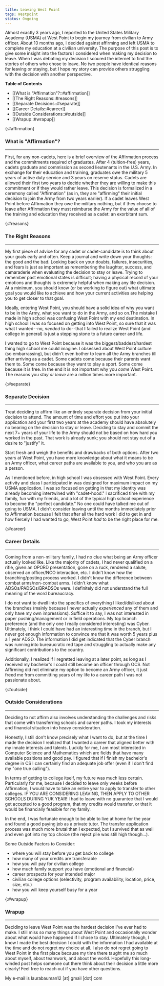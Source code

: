 ```yaml
---
title: Leaving West Point
tags: Westpoint
status: Ongoing
---
```


Almost exactly 3 years ago, I reported to the United States Military Academy (USMA) at West Point to begin my journey from civilian to Army officer. About 10 months ago, I decided against affirming and left USMA to complete my education at a civilian university. The purpose of this post is to give some insight into the factors I considered when making my decision to leave. When I was debating my decision I scoured the internet to find the stories of others who chose to leave. No two people have identical reasons for leaving or staying, but I hope my story can provide others struggling with the decision with another perspective. 

**Table of Contents**
- [[What is "Affirmation"?::#affirmation]]
- [[The Right Reasons::#reasons]]
- [[Separate Decisions::#separate]]
- [[Career Details::#career]]
- [[Outside Considerations::#outside]]
- [[Wrapup::#wrapup]]

{:#affirmation}
### What is "Affirmation"?
---

First, for any non-cadets, here is a brief overview of the Affirmation process and the commitments required of graduates. After 4 (tuition-free) years, cadets graduate and commission as second lieutenants in the U.S. Army. In exchange for their education and training, graduates owe the military 5 years of active duty service and 3 years on reserve status. Cadets are allowed their first two years to decide whether they are willing to make this commitment or if they would rather leave. This decision is formalized in a ceremony called "Affirmation" (as in, they are "affirming" their initial decision to join the Army from two years earlier). If a cadet leaves West Point before Affirmation they owe the military nothing, but if they choose to leave after Affirmation they must reimburse the Army for the value of all of the training and education they received as a cadet: an exorbitant sum. 

{:#reasons}
### The Right Reasons
---

My first piece of advice for any cadet or cadet-candidate is to think about your goals early and often. Keep a journal and write down your thoughts: the good and the bad. Looking back on your doubts, failures, insecurities, and fears is just as important as remembering the laughter, success, and camaraderie when evaluating the decision to stay or leave. Trying to remember past emotional states is difficult; having a physical record of your emotions and thoughts is extremely helpful when making any life decision. At a minimum, you should know (or be working to figure out) what ultimate goal you would like to achieve and how your current activities are helping you to get closer to that goal. 

Ideally, entering West Point, you should have a solid idea of why you want to be in the Army, what you want to do in the Army, and so on.The mistake I made in high school was confusing West Point with my end destination. In high school I was so focused on getting into West Point, so sure that it was what I wanted--no, *needed* to do--that I failed to realize West Point (and college in general) is just a stepping stone to a future career and life. 

I wanted to go to West Point because it was the biggest/baddest/hardest thing high school me could imagine. I obsessed about West Point culture (so embarrassing), but didn't even bother to learn all the Army branches till after arriving as a cadet. Some cadets come because their parents want them to. Some come because they want to play a sport. Some come because it is free. In the end it is not important why you *come* West Point. The reasons you *stay or leave* are a million times more important.

{:#separate}
### Separate Decision
---

Treat deciding to affirm like an entirely separate decision from your initial decision to attend. The amount of time and effort you put into your application and your first two years at the academy should have absolutely no bearing on the decision to stay or leave. Deciding to stay and commit the next 7+ years of your life to the Army should not be based on how hard you worked in the past. That work is already sunk; you should not stay out of a desire to "justify" it. 

Start fresh and weigh the benefits and drawbacks of both options. After two years at West Point, you have more knowledge about what it means to be an Army officer, what career paths are available to you, and who you are as a person. 

As I mentioned before, in high school I was obsessed with West Point. Every activity and class I participated in was designed for maximum impact on my USMA application. I was so focused on getting in that my identity was already becoming intertwined with "cadet-hood." I sacrificed time with my family, fun with my friends, and a lot of the typical high school experience to become the "perfect candidate." No one could have talked me out of going to USMA. I didn't consider leaving until the months immediately prior to Affirmation because I felt that after all the hard work I did to get in and how fiercely I had wanted to go, West Point *had* to be the right place for me. 

{:#career}
### Career Details
---

Coming from a non-military family, I had no clue what being an Army officer actually looked like. Like the majority of cadets, I had never qualified on a rifle, given an OPORD presentation, gone on a ruck, rendered a salute, observed an officer/NCO interaction, etc. I didn't know how the branching/posting process worked. I didn't know the difference between combat arms/non-combat arms. I didn't know what ADSOs/PADSOs/BRADSOs were. I definitely did not understand the full meaning of the word bureaucracy. 

I do not want to dwell into the specifics of everything I liked/disliked about the branches (mainly because I never actually *experienced* any of them and only have my own impressions). Suffice it to say, I was not interested in paper pushing/management or in field operations. My top branch preference (and the only one I really considered interesting) was Cyber. Ultimately, I think I could have had an interesting time in the branch, but I never got enough information to convince me that it was worth 5 years plus a 1 year ADSO. The information I did get indicated that the Cyber branch was running into bureaucratic red tape and struggling to actually make any significant contributions to the country. 

Additionally, I realized if I regretted leaving at a later point, as long as I received my bachelor's I could still become an officer through OCS. Not Affirming did not eliminate my option to become an Army officer, it just freed me from committing years of my life to a career path I was not passionate about.


{:#outside}
### Outside Considerations
---

Deciding to not affirm also involves understanding the challenges and risks that come with transferring schools and career paths. I took my interests and financial situation into heavy consideration. 

Honestly, I still don't know precisely what I want to do, but at the time I made the decision I realized that I wanted a career that aligned better with my innate interests and talents. Luckily for me, I am most interested in Computer Science and Mathematics which are fields that have many available positions and good pay. I figured that if I finish my bachelor's degree in CS I can certainly find an adequate job offer (even if I don't find my "one true calling").

In terms of getting to college itself, my future was much less certain. Particularly for me, because I decided to leave only weeks before Affirmation, I would have to take an entire year to apply to transfer to other colleges. IF YOU ARE CONSIDERING LEAVING, THEN APPLY TO OTHER SCHOOLS DURING YUK YEAR! I had to leave with no guarantee that I would get accepted to a good program, that my credits would transfer, or that it would be financially feasible for my family. 

In the end, I was fortunate enough to be able to live at home for the year and found a good paying job as a private tutor. The transfer application process was much more brutal than I expected, but I survived that as well and even got into my top choice (the reject pile was still high though...). 

Some Outside Factors to Consider:
+ where you will stay before you get back to college
+ how many of your credits are transferable
+ how you will pay for civilian college
+ how much family support you have (emotional and financial)
+ career prospects for your intended major
+ civilian college options (selectivity, program availability, location, price, size, etc.)
+ how you will keep yourself busy for a year

{:#wrapup}
### Wrapup
---

Deciding to leave West Point was the hardest decision I've ever had to make. I still miss so many things about West Point and occasionally wonder about what would have happened if I chose to stay. Ultimately though, I know I made the best decision I could with the information I had available at the time and do not regret my choice at all. I also do not regret going to West Point in the first place because my time there taught me so much about myself, about teamwork, and about the world. Hopefully this long-winded post helps someone out there think about their decision a little more clearly! Feel free to reach out if you have other questions. 

My e-mail is laurabauman12 [at] gmail [dot] com